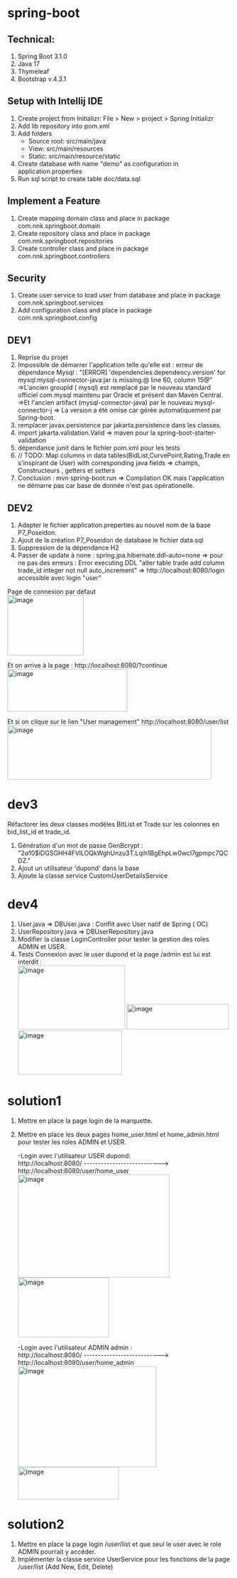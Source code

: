 # spring-boot
## Technical:

1. Spring Boot 3.1.0
2. Java 17
3. Thymeleaf
4. Bootstrap v.4.3.1


## Setup with Intellij IDE
1. Create project from Initializr: File > New > project > Spring Initializr
2. Add lib repository into pom.xml
3. Add folders
    - Source root: src/main/java
    - View: src/main/resources
    - Static: src/main/resource/static
4. Create database with name "demo" as configuration in application.properties
5. Run sql script to create table doc/data.sql

## Implement a Feature
1. Create mapping domain class and place in package com.nnk.springboot.domain
2. Create repository class and place in package com.nnk.springboot.repositories
3. Create controller class and place in package com.nnk.springboot.controllers

## Security
1. Create user service to load user from  database and place in package com.nnk.springboot.services
2. Add configuration class and place in package com.nnk.springboot.config

## DEV1
1. Reprise du projet
2. Impossible de démarrer l'application telle qu'elle est :
   erreur de dépendance Mysql : "[ERROR] 'dependencies.dependency.version' for mysql:mysql-connector-java:jar is missing.@ line 60, column 15@"
   =>L'ancien groupId ( mysql) est remplacé par le nouveau standard officiel com.mysql maintenu par Oracle et présent dan Maven Central.
   =>Et l'ancien artifact (mysql-connector-java) par le nouveau mysql-connector-j
   => La version a été omise car gérée automatiquement par Spring-boot.
3. remplacer javax.persistence par  jakarta.persistence dans les classes.
4. import jakarta.validation.Valid => maven pour la spring-boot-starter-validation
5. dépendance junit dans le fichier pom.xml pour les tests
6. // TODO: Map columns in data tables(BidList,CurvePoint,Rating,Trade en s'inspirant de User)  with corresponding java fields 
   => champs, Constructeurs , getters et setters
7. Conclusion : mvn spring-boot:run => Compilation OK mais l'application ne démarre pas car base de donnée n'est pas opérationelle.

## DEV2
1. Adapter le fichier application.preperties au nouvel nom de la base P7_Poseidon.
2. Ajout de la création P7_Poseidon de database  le fichier data.sql
3. Suppression de la dépendance H2
4. Passer de update à none : spring.jpa.hibernate.ddl-auto=none => pour ne pas des erreurs : Error executing DDL "alter table trade add column trade_id integer not null auto_increment" 
=> http://localhost:8080/login accessible avec login "user"

Page de connexion par défaut  
<img width="172" height="135" alt="image" src="https://github.com/user-attachments/assets/97f5cf6e-6b7f-43b8-a538-1d93cd8832d0" />

Et on arrive à la page : http://localhost:8080/?continue  
<img width="270" height="96" alt="image" src="https://github.com/user-attachments/assets/17fe7593-96d8-4526-a853-92bf410dc542" />

Et si on clique sur le lien "User management" http://localhost:8080/user/list   
<img width="460" height="122" alt="image" src="https://github.com/user-attachments/assets/d8fdc424-c3df-4269-b5fb-7563691366a1" />

# dev3
Réfactorer les deux classes modèles BitList et Trade sur les colonnes en bid_list_id et trade_id.
1. Génération d'un mot de passe GenBcrypt : "$2a$10$iDGSGHH4FVlLOQkWghUnzu3T.Lqih1BgEhpLw0wcI7gpmpc7QCDZ."
2. Ajout un utilisateur 'dupond' dans la base
3. Ajoute la classe service CustomUserDetailsService

# dev4
1. User.java => DBUser.java  : Conflit avec User natif de Spring ( OC)
2. UserRepository.java => DBUserRepository.java
3. Modifier la classe LoginController pour tester la gestion des roles ADMIN et USER.
4. Tests Connexion avec le user dupond et la page /admin est lui est interdit :  
   <img width="241" height="144" alt="image" src="https://github.com/user-attachments/assets/559029be-1668-496f-b666-01fc4a1c6282" />
   <img width="230" height="57" alt="image" src="https://github.com/user-attachments/assets/4781e914-790d-4fa4-904d-d17b092c3f9c" />
   <img width="234" height="99" alt="image" src="https://github.com/user-attachments/assets/f5b136d1-2346-48e1-9173-c50a933ec28b" />

# solution1
1. Mettre en place la page login de la marquette.
2. Mettre en place les deux pages home_user.html et home_admin.html pour tester les roles ADMIN et USER.
   
    -Login avec l'utilisateur USER dupond:  
    http://localhost:8080/                  --------------------------->               http://localhost:8080/user/home_user  
    <img width="341" height="232" alt="image" src="https://github.com/user-attachments/assets/a48890ea-ae40-44f1-b4fc-79087a6997a2" />
    <img width="205" height="135" alt="image" src="https://github.com/user-attachments/assets/b5ea2481-3ce3-47bb-9973-62619d009e0b" />
   
    -Login avec l'utilisateur ADMIN admin :  
    http://localhost:8080/                  --------------------------->               http://localhost:8080/user/home_admin  
    <img width="312" height="227" alt="image" src="https://github.com/user-attachments/assets/730f631b-239b-4d95-bccb-f16f0aea1554" />
    <img width="227" height="73" alt="image" src="https://github.com/user-attachments/assets/fdec5cf0-3b26-4a4b-a1ae-9ecb26b824e8" />

# solution2
1. Mettre en place la page login /user/list et que seul le user avec le role ADMIN pourrait y accéder.
2. Implémenter la classe service UserService pour les fonctions de la page /user/list (Add New, Edit, Delete) 




   








